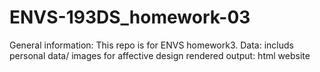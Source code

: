 # ENVS-193DS_homework-03
General information: This repo is for ENVS homework3. 
Data: includs personal data/ images for affective design 
rendered output: html website
